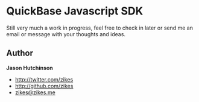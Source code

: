 QuickBase Javascript SDK
========================

Still very much a work in progress, feel free to check in later or send me an
email or message with your thoughts and ideas.

Author
------

**Jason Hutchinson**

+ http://twitter.com/zikes
+ http://github.com/zikes
+ zikes@zikes.me
